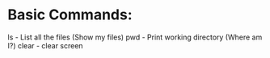 # Basic Commands:
ls - List all the files (Show my files)
pwd - Print working directory (Where am I?)
clear - clear screen
